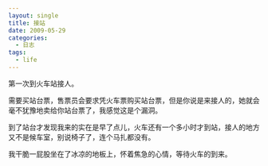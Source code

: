 ```yaml
---
layout: single
title: 接站
date: 2009-05-29
categories:
  - 日志
tags:
  - life
---
```


第一次到火车站接人。

需要买站台票，售票员会要求凭火车票购买站台票，但是你说是来接人的，她就会毫不犹豫地卖给你站台票了，我感觉这是个漏洞。

到了站台才发现我来的实在是早了点儿，火车还有一个多小时才到站，接人的地方又不是候车室，别说椅子了，连个马扎都没有。

我干脆一屁股坐在了冰凉的地板上，怀着焦急的心情，等待火车的到来。
